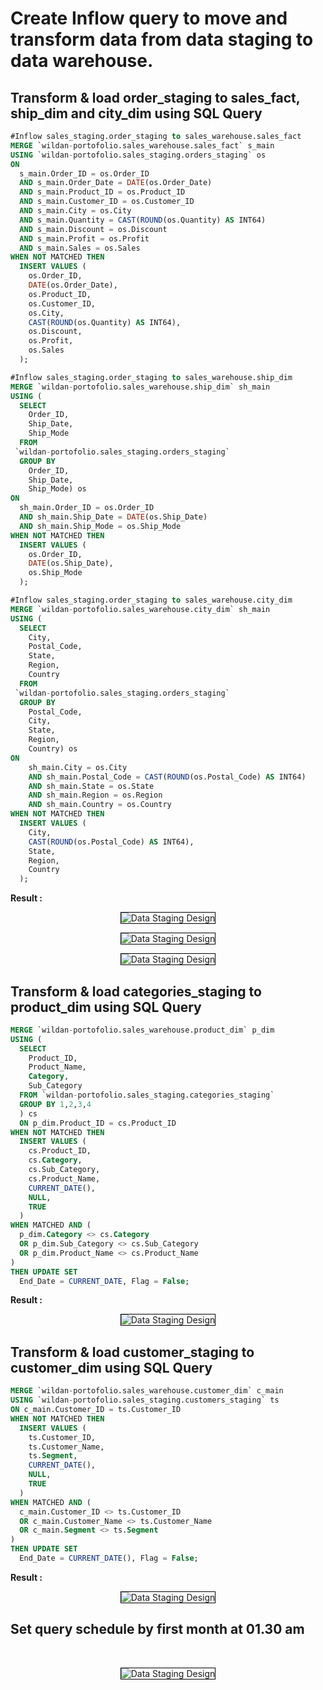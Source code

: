 # Create Inflow query to move and transform data from data staging to data warehouse.

## Transform & load order_staging to sales_fact, ship_dim and city_dim using SQL Query

``` sql
#Inflow sales_staging.order_staging to sales_warehouse.sales_fact
MERGE `wildan-portofolio.sales_warehouse.sales_fact` s_main
USING `wildan-portofolio.sales_staging.orders_staging` os
ON 
  s_main.Order_ID = os.Order_ID 
  AND s_main.Order_Date = DATE(os.Order_Date)
  AND s_main.Product_ID = os.Product_ID
  AND s_main.Customer_ID = os.Customer_ID
  AND s_main.City = os.City
  AND s_main.Quantity = CAST(ROUND(os.Quantity) AS INT64)
  AND s_main.Discount = os.Discount
  AND s_main.Profit = os.Profit
  AND s_main.Sales = os.Sales
WHEN NOT MATCHED THEN 
  INSERT VALUES (
    os.Order_ID,
    DATE(os.Order_Date),
    os.Product_ID,
    os.Customer_ID,
    os.City,
    CAST(ROUND(os.Quantity) AS INT64),
    os.Discount,
    os.Profit,
    os.Sales
  );
```

``` sql
#Inflow sales_staging.order_staging to sales_warehouse.ship_dim
MERGE `wildan-portofolio.sales_warehouse.ship_dim` sh_main
USING (
  SELECT
    Order_ID,
    Ship_Date,
    Ship_Mode 
  FROM
 `wildan-portofolio.sales_staging.orders_staging`
  GROUP BY
    Order_ID,
    Ship_Date,
    Ship_Mode) os
ON 
  sh_main.Order_ID = os.Order_ID 
  AND sh_main.Ship_Date = DATE(os.Ship_Date)
  AND sh_main.Ship_Mode = os.Ship_Mode
WHEN NOT MATCHED THEN 
  INSERT VALUES (
    os.Order_ID,
    DATE(os.Ship_Date),
    os.Ship_Mode
  );
```

``` sql
#Inflow sales_staging.order_staging to sales_warehouse.city_dim
MERGE `wildan-portofolio.sales_warehouse.city_dim` sh_main
USING (
  SELECT
    City,
    Postal_Code,
    State,
    Region,
    Country 
  FROM
 `wildan-portofolio.sales_staging.orders_staging`
  GROUP BY
    Postal_Code,
    City,
    State,
    Region,
    Country) os
ON 
    sh_main.City = os.City 
    AND sh_main.Postal_Code = CAST(ROUND(os.Postal_Code) AS INT64)
    AND sh_main.State = os.State
    AND sh_main.Region = os.Region
    AND sh_main.Country = os.Country 
WHEN NOT MATCHED THEN 
  INSERT VALUES (
    City,
    CAST(ROUND(os.Postal_Code) AS INT64),
    State,
    Region,
    Country
  );
```

**Result :** 

  <p align="center">
      <img src="images/sales_fact_table.png" style="border: 1px solid black" alt="Data Staging Design" >
  </p>
  <p align="center">
      <img src="images/city_dim_table.png" style="border: 1px solid black" alt="Data Staging Design" >
  </p>
  <p align="center">
      <img src="images/ship_dim_table.png" style="border: 1px solid black" alt="Data Staging Design" >
  </p>

## Transform & load categories_staging to product_dim using SQL Query

``` sql 
MERGE `wildan-portofolio.sales_warehouse.product_dim` p_dim
USING (
  SELECT 
    Product_ID,
    Product_Name,
    Category,
    Sub_Category
  FROM `wildan-portofolio.sales_staging.categories_staging`
  GROUP BY 1,2,3,4
  ) cs
  ON p_dim.Product_ID = cs.Product_ID
WHEN NOT MATCHED THEN 
  INSERT VALUES (
    cs.Product_ID,
    cs.Category,
    cs.Sub_Category,
    cs.Product_Name,
    CURRENT_DATE(),
    NULL,
    TRUE
  )
WHEN MATCHED AND (
  p_dim.Category <> cs.Category
  OR p_dim.Sub_Category <> cs.Sub_Category
  OR p_dim.Product_Name <> cs.Product_Name
)
THEN UPDATE SET 
  End_Date = CURRENT_DATE, Flag = False; 
```

**Result :**
<p align="center">
      <img src="images/product_dim_table.png" style="border: 1px solid black" alt="Data Staging Design" >
</p>


## Transform & load customer_staging to customer_dim using SQL Query

``` sql
MERGE `wildan-portofolio.sales_warehouse.customer_dim` c_main
USING `wildan-portofolio.sales_staging.customers_staging` ts
ON c_main.Customer_ID = ts.Customer_ID
WHEN NOT MATCHED THEN 
  INSERT VALUES (
    ts.Customer_ID,
    ts.Customer_Name,
    ts.Segment,
    CURRENT_DATE(),
    NULL,
    TRUE
  )
WHEN MATCHED AND (
  c_main.Customer_ID <> ts.Customer_ID
  OR c_main.Customer_Name <> ts.Customer_Name
  OR c_main.Segment <> ts.Segment
)
THEN UPDATE SET 
  End_Date = CURRENT_DATE(), Flag = False; 
```

**Result :**
<p align="center">
      <img src="images/customer_dim_table.png" style="border: 1px solid black" alt="Data Staging Design" >
</p>

## Set query schedule by first month at 01.30 am  
  <br> 
  <p align="center">
      <img src="images/inflow_scheduled_query2.png" style="border: 1px solid black" alt="Data Staging Design" >
  </p>
